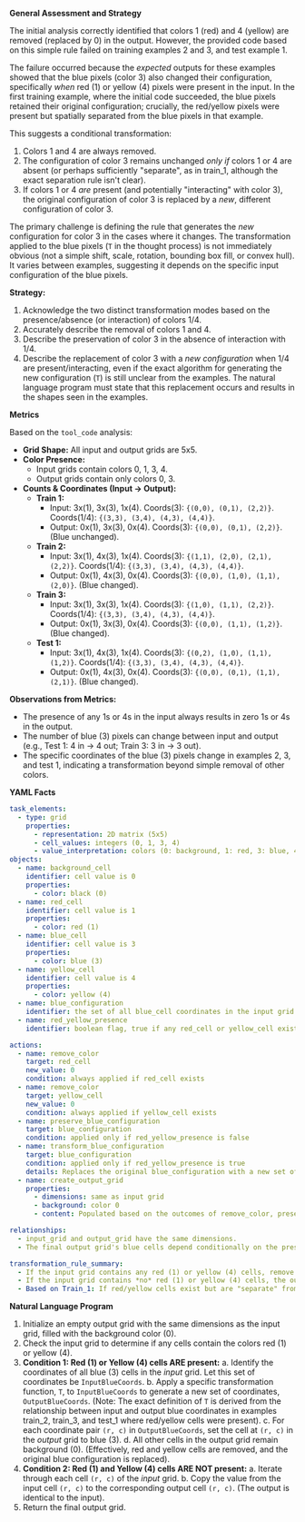 **General Assessment and Strategy**

The initial analysis correctly identified that colors 1 (red) and 4 (yellow) are removed (replaced by 0) in the output. However, the provided code based on this simple rule failed on training examples 2 and 3, and test example 1.

The failure occurred because the *expected* outputs for these examples showed that the blue pixels (color 3) also changed their configuration, specifically *when* red (1) or yellow (4) pixels were present in the input. In the first training example, where the initial code succeeded, the blue pixels retained their original configuration; crucially, the red/yellow pixels were present but spatially separated from the blue pixels in that example.

This suggests a conditional transformation:
1.  Colors 1 and 4 are always removed.
2.  The configuration of color 3 remains unchanged *only if* colors 1 or 4 are absent (or perhaps sufficiently "separate", as in train_1, although the exact separation rule isn't clear).
3.  If colors 1 or 4 *are* present (and potentially "interacting" with color 3), the original configuration of color 3 is replaced by a *new*, different configuration of color 3.

The primary challenge is defining the rule that generates the *new* configuration for color 3 in the cases where it changes. The transformation applied to the blue pixels (`T` in the thought process) is not immediately obvious (not a simple shift, scale, rotation, bounding box fill, or convex hull). It varies between examples, suggesting it depends on the specific input configuration of the blue pixels.

**Strategy:**
1.  Acknowledge the two distinct transformation modes based on the presence/absence (or interaction) of colors 1/4.
2.  Accurately describe the removal of colors 1 and 4.
3.  Describe the preservation of color 3 in the absence of interaction with 1/4.
4.  Describe the replacement of color 3 with a *new configuration* when 1/4 are present/interacting, even if the exact algorithm for generating the new configuration (`T`) is still unclear from the examples. The natural language program must state that this replacement occurs and results in the shapes seen in the examples.

**Metrics**

Based on the `tool_code` analysis:

*   **Grid Shape:** All input and output grids are 5x5.
*   **Color Presence:**
    *   Input grids contain colors 0, 1, 3, 4.
    *   Output grids contain only colors 0, 3.
*   **Counts & Coordinates (Input -> Output):**
    *   **Train 1:**
        *   Input: 3x(1), 3x(3), 1x(4). Coords(3): `{(0,0), (0,1), (2,2)}`. Coords(1/4): `{(3,3), (3,4), (4,3), (4,4)}`.
        *   Output: 0x(1), 3x(3), 0x(4). Coords(3): `{(0,0), (0,1), (2,2)}`. (Blue unchanged).
    *   **Train 2:**
        *   Input: 3x(1), 4x(3), 1x(4). Coords(3): `{(1,1), (2,0), (2,1), (2,2)}`. Coords(1/4): `{(3,3), (3,4), (4,3), (4,4)}`.
        *   Output: 0x(1), 4x(3), 0x(4). Coords(3): `{(0,0), (1,0), (1,1), (2,0)}`. (Blue changed).
    *   **Train 3:**
        *   Input: 3x(1), 3x(3), 1x(4). Coords(3): `{(1,0), (1,1), (2,2)}`. Coords(1/4): `{(3,3), (3,4), (4,3), (4,4)}`.
        *   Output: 0x(1), 3x(3), 0x(4). Coords(3): `{(0,0), (1,1), (1,2)}`. (Blue changed).
    *   **Test 1:**
        *   Input: 3x(1), 4x(3), 1x(4). Coords(3): `{(0,2), (1,0), (1,1), (1,2)}`. Coords(1/4): `{(3,3), (3,4), (4,3), (4,4)}`.
        *   Output: 0x(1), 4x(3), 0x(4). Coords(3): `{(0,0), (0,1), (1,1), (2,1)}`. (Blue changed).

**Observations from Metrics:**
*   The presence of any 1s or 4s in the input always results in zero 1s or 4s in the output.
*   The number of blue (3) pixels can change between input and output (e.g., Test 1: 4 in -> 4 out; Train 3: 3 in -> 3 out).
*   The specific coordinates of the blue (3) pixels change in examples 2, 3, and test 1, indicating a transformation beyond simple removal of other colors.

**YAML Facts**


```yaml
task_elements:
  - type: grid
    properties:
      - representation: 2D matrix (5x5)
      - cell_values: integers (0, 1, 3, 4)
      - value_interpretation: colors (0: background, 1: red, 3: blue, 4: yellow)
objects:
  - name: background_cell
    identifier: cell value is 0
    properties:
      - color: black (0)
  - name: red_cell
    identifier: cell value is 1
    properties:
      - color: red (1)
  - name: blue_cell
    identifier: cell value is 3
    properties:
      - color: blue (3)
  - name: yellow_cell
    identifier: cell value is 4
    properties:
      - color: yellow (4)
  - name: blue_configuration
    identifier: the set of all blue_cell coordinates in the input grid
  - name: red_yellow_presence
    identifier: boolean flag, true if any red_cell or yellow_cell exists in the input grid

actions:
  - name: remove_color
    target: red_cell
    new_value: 0
    condition: always applied if red_cell exists
  - name: remove_color
    target: yellow_cell
    new_value: 0
    condition: always applied if yellow_cell exists
  - name: preserve_blue_configuration
    target: blue_configuration
    condition: applied only if red_yellow_presence is false
  - name: transform_blue_configuration
    target: blue_configuration
    condition: applied only if red_yellow_presence is true
    details: Replaces the original blue_configuration with a new set of blue coordinates. The specific algorithm for this transformation (T) depends on the input blue_configuration and results in the patterns observed in examples train_2, train_3, and test_1.
  - name: create_output_grid
    properties:
      - dimensions: same as input grid
      - background: color 0
      - content: Populated based on the outcomes of remove_color, preserve_blue_configuration or transform_blue_configuration actions.

relationships:
  - input_grid and output_grid have the same dimensions.
  - The final output grid's blue cells depend conditionally on the presence of red or yellow cells in the input grid.

transformation_rule_summary:
  - If the input grid contains any red (1) or yellow (4) cells, remove them (set to 0). Then, replace all original blue (3) cells with a new configuration of blue cells determined by a specific transformation rule (T) applied to the original blue cell coordinates.
  - If the input grid contains *no* red (1) or yellow (4) cells, the output grid is identical to the input grid (inferred, needs confirmation example).
  - Based on Train_1: If red/yellow cells exist but are "separate" from blue cells, the blue cells might be preserved while red/yellow are removed. This adds ambiguity to the simple presence check. A more refined rule might involve proximity or bounding box overlap. However, sticking to the clearest pattern: presence of 1/4 triggers removal of 1/4 and transformation T of 3s. Absence of 1/4 preserves 3s. Train_1 might be a specific edge case of T where T(config) = config under certain separation conditions, or the simple presence rule is sufficient and Train_1's output implies T(input_3s) happens to equal input_3s in that case.
```


**Natural Language Program**

1.  Initialize an empty output grid with the same dimensions as the input grid, filled with the background color (0).
2.  Check the input grid to determine if any cells contain the colors red (1) or yellow (4).
3.  **Condition 1: Red (1) or Yellow (4) cells ARE present:**
    a. Identify the coordinates of all blue (3) cells in the *input* grid. Let this set of coordinates be `InputBlueCoords`.
    b. Apply a specific transformation function, `T`, to `InputBlueCoords` to generate a new set of coordinates, `OutputBlueCoords`. (Note: The exact definition of `T` is derived from the relationship between input and output blue coordinates in examples train_2, train_3, and test_1 where red/yellow cells were present).
    c. For each coordinate pair `(r, c)` in `OutputBlueCoords`, set the cell at `(r, c)` in the *output* grid to blue (3).
    d. All other cells in the output grid remain background (0). (Effectively, red and yellow cells are removed, and the original blue configuration is replaced).
4.  **Condition 2: Red (1) and Yellow (4) cells ARE NOT present:**
    a. Iterate through each cell `(r, c)` of the *input* grid.
    b. Copy the value from the input cell `(r, c)` to the corresponding output cell `(r, c)`. (The output is identical to the input).
5.  Return the final output grid.